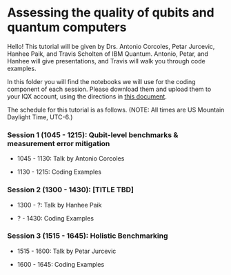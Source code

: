 # Assessing the quality of qubits and quantum computers

Hello! This tutorial will be given by Drs. Antonio Corcoles, Petar Jurcevic, Hanhee Paik, and  Travis Scholten of IBM Quantum. Antonio, Petar, and Hanhee will give presentations, and Travis will walk you through code examples.

In this folder you will find the notebooks we will use for the coding component of each session. Please download them and upload them to your IQX account, using the directions in [this document](../Uploading.md).

The schedule for this tutorial is as follows. (NOTE: All times are US Mountain Daylight Time, UTC-6.)

### Session 1 (1045 - 1215): Qubit-level benchmarks & measurement error mitigation

* 1045 - 1130: Talk by Antonio Corcoles

* 1130 - 1215: Coding Examples

### Session 2 (1300 - 1430): [TITLE TBD]

* 1300 - ?: Talk by Hanhee Paik

* ? - 1430: Coding Examples

### Session 3 (1515 - 1645): Holistic Benchmarking

* 1515 - 1600: Talk by Petar Jurcevic

* 1600 - 1645: Coding Examples
